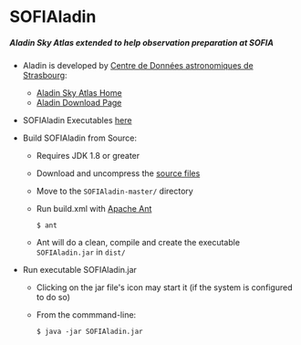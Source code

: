 # SOFIAladin
##### Aladin Sky Atlas extended to help observation preparation at SOFIA

* Aladin is developed by [Centre de Données astronomiques de Strasbourg](http://cdsweb.u-strasbg.fr/):
  * [Aladin Sky Atlas Home](http://aladin.u-strasbg.fr/)
  * [Aladin Download Page](http://aladin.u-strasbg.fr/java/nph-aladin.pl?frame=downloading)

* SOFIAladin Executables [here](https://github.com/svvatters/SOFIAladin/releases)

* Build SOFIAladin from Source:
  * Requires JDK 1.8 or greater
  * Download and uncompress the [source files](https://github.com/svvatters/SOFIAladin.git)
  * Move to the `SOFIAladin-master/` directory
  * Run build.xml with [Apache Ant](http://ant.apache.org/) 
  
    `$ ant`
  * Ant will do a clean, compile and create the executable `SOFIAladin.jar` in `dist/`

* Run executable SOFIAladin.jar
  * Clicking on the jar file's icon may start it (if the system is configured to do so)
  * From the commmand-line:
  
    `$ java -jar SOFIAladin.jar`
